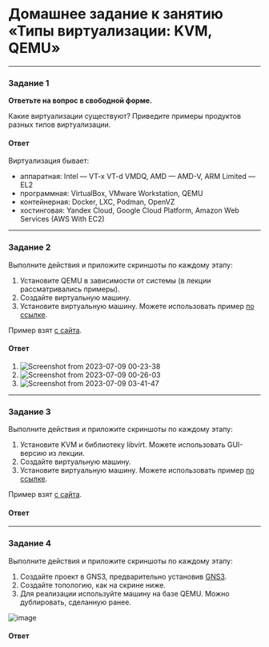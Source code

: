 # Домашнее задание к занятию «Типы виртуализации: KVM, QEMU»


---


### Задание 1

**Ответьте на вопрос в свободной форме.**

Какие виртуализации существуют? Приведите примеры продуктов разных типов виртуализации.

#### Ответ
Виртуализация бывает: 
 - аппаратная: Intel — VT-x VT-d VMDQ, AMD — AMD-V, ARM Limited — EL2
 - программная: VirtualBox, VMware Workstation, QEMU
 - контейнерная: Docker, LXC, Podman, OpenVZ
 - хостинговая: Yandex Cloud, Google Сloud Platform, Amazon Web Services (AWS With EC2)

---

### Задание 2 

Выполните действия и приложите скриншоты по каждому этапу:

1. Установите QEMU в зависимости от системы (в лекции рассматривались примеры).
1. Создайте виртуальную машину.
1. Установите виртуальную машину.
Можете использовать пример [по ссылке](https://dl-cdn.alpinelinux.org/alpine/v3.13/releases/x86/alpine-standard-3.13.5-x86.iso).

Пример взят [с сайта](https://alpinelinux.org). 

#### Ответ 
1. ![Screenshot from 2023-07-09 00-23-38](https://github.com/megasts/home_works/assets/71494027/52e7247f-8774-4749-8ff9-673f30a89b12)
2. ![Screenshot from 2023-07-09 00-26-03](https://github.com/megasts/home_works/assets/71494027/f73a7d5f-4590-45ee-88c7-38bacd3b9970)
3. ![Screenshot from 2023-07-09 03-41-47](https://github.com/megasts/home_works/assets/71494027/91d04c4f-79cb-4054-9e49-aae3485d3d81)

 
---

### Задание 3 

Выполните действия и приложите скриншоты по каждому этапу:

1. Установите KVM и библиотеку libvirt. Можете использовать GUI-версию из лекции. 
2. Создайте виртуальную машину. 
3. Установите виртуальную машину. 
Можете использовать пример [по ссылке](https://dl-cdn.alpinelinux.org/alpine/v3.13/releases/x86/alpine-standard-3.13.5-x86.iso). 

Пример взят [с сайта](https://alpinelinux.org). 

#### Ответ
 
 ---

### Задание 4

Выполните действия и приложите скриншоты по каждому этапу:

1. Создайте проект в GNS3, предварительно установив [GNS3](https://github.com/GNS3/gns3-gui/releases).
2. Создайте топологию, как на скрине ниже.
3. Для реализации используйте машину на базе QEMU. Можно дублировать, сделанную ранее. 

![image](https://user-images.githubusercontent.com/73060384/118615008-f95e9680-b7c8-11eb-9610-fc1e73d8bd70.png)

#### Ответ


